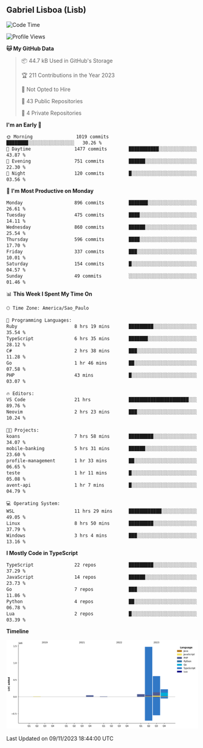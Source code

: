## Gabriel Lisboa (Lisb)

<!--START_SECTION:waka-->
![Code Time](http://img.shields.io/badge/Code%20Time-283%20hrs%2034%20mins-blue)

![Profile Views](http://img.shields.io/badge/Profile%20Views-0-blue)

**🐱 My GitHub Data** 

> 📦 44.7 kB Used in GitHub's Storage 
 > 
> 🏆 211 Contributions in the Year 2023
 > 
> 🚫 Not Opted to Hire
 > 
> 📜 43 Public Repositories 
 > 
> 🔑 4 Private Repositories 
 > 
**I'm an Early 🐤** 

```text
🌞 Morning                1019 commits        ████████░░░░░░░░░░░░░░░░░   30.26 % 
🌆 Daytime                1477 commits        ███████████░░░░░░░░░░░░░░   43.87 % 
🌃 Evening                751 commits         ██████░░░░░░░░░░░░░░░░░░░   22.30 % 
🌙 Night                  120 commits         █░░░░░░░░░░░░░░░░░░░░░░░░   03.56 % 
```
📅 **I'm Most Productive on Monday** 

```text
Monday                   896 commits         ███████░░░░░░░░░░░░░░░░░░   26.61 % 
Tuesday                  475 commits         ████░░░░░░░░░░░░░░░░░░░░░   14.11 % 
Wednesday                860 commits         ██████░░░░░░░░░░░░░░░░░░░   25.54 % 
Thursday                 596 commits         ████░░░░░░░░░░░░░░░░░░░░░   17.70 % 
Friday                   337 commits         ███░░░░░░░░░░░░░░░░░░░░░░   10.01 % 
Saturday                 154 commits         █░░░░░░░░░░░░░░░░░░░░░░░░   04.57 % 
Sunday                   49 commits          ░░░░░░░░░░░░░░░░░░░░░░░░░   01.46 % 
```


📊 **This Week I Spent My Time On** 

```text
🕑︎ Time Zone: America/Sao_Paulo

💬 Programming Languages: 
Ruby                     8 hrs 19 mins       █████████░░░░░░░░░░░░░░░░   35.54 % 
TypeScript               6 hrs 35 mins       ███████░░░░░░░░░░░░░░░░░░   28.12 % 
C#                       2 hrs 38 mins       ███░░░░░░░░░░░░░░░░░░░░░░   11.28 % 
Go                       1 hr 46 mins        ██░░░░░░░░░░░░░░░░░░░░░░░   07.58 % 
PHP                      43 mins             █░░░░░░░░░░░░░░░░░░░░░░░░   03.07 % 

🔥 Editors: 
VS Code                  21 hrs              ██████████████████████░░░   89.76 % 
Neovim                   2 hrs 23 mins       ███░░░░░░░░░░░░░░░░░░░░░░   10.24 % 

🐱‍💻 Projects: 
koans                    7 hrs 58 mins       █████████░░░░░░░░░░░░░░░░   34.07 % 
mobile-banking           5 hrs 31 mins       ██████░░░░░░░░░░░░░░░░░░░   23.60 % 
profile-management       1 hr 33 mins        ██░░░░░░░░░░░░░░░░░░░░░░░   06.65 % 
teste                    1 hr 11 mins        █░░░░░░░░░░░░░░░░░░░░░░░░   05.08 % 
avent-api                1 hr 7 mins         █░░░░░░░░░░░░░░░░░░░░░░░░   04.79 % 

💻 Operating System: 
WSL                      11 hrs 29 mins      ████████████░░░░░░░░░░░░░   49.05 % 
Linux                    8 hrs 50 mins       █████████░░░░░░░░░░░░░░░░   37.79 % 
Windows                  3 hrs 4 mins        ███░░░░░░░░░░░░░░░░░░░░░░   13.16 % 
```

**I Mostly Code in TypeScript** 

```text
TypeScript               22 repos            █████████░░░░░░░░░░░░░░░░   37.29 % 
JavaScript               14 repos            ██████░░░░░░░░░░░░░░░░░░░   23.73 % 
Go                       7 repos             ███░░░░░░░░░░░░░░░░░░░░░░   11.86 % 
Python                   4 repos             ██░░░░░░░░░░░░░░░░░░░░░░░   06.78 % 
Lua                      2 repos             █░░░░░░░░░░░░░░░░░░░░░░░░   03.39 % 
```



**Timeline**

![Lines of Code chart](https://raw.githubusercontent.com/tenlisboa/tenlisboa/main/assets/bar_graph.png)


 Last Updated on 09/11/2023 18:44:00 UTC
<!--END_SECTION:waka-->
